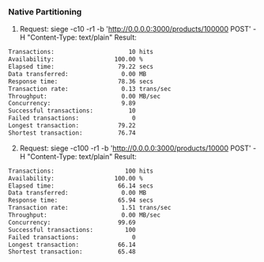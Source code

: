 ### Native Partitioning

1. Request: siege -c10 -r1 -b 'http://0.0.0.0:3000/products/100000 POST' -H "Content-Type: text/plain"
Result: 
```bash
Transactions:                     10 hits
Availability:                 100.00 %
Elapsed time:                  79.22 secs
Data transferred:               0.00 MB
Response time:                 78.36 secs
Transaction rate:               0.13 trans/sec
Throughput:                     0.00 MB/sec
Concurrency:                    9.89
Successful transactions:          10
Failed transactions:               0
Longest transaction:           79.22
Shortest transaction:          76.74
```
2. Request: siege -c100 -r1 -b 'http://0.0.0.0:3000/products/10000 POST' -H "Content-Type: text/plain"
Result:
```bash
Transactions:                    100 hits
Availability:                 100.00 %
Elapsed time:                  66.14 secs
Data transferred:               0.00 MB
Response time:                 65.94 secs
Transaction rate:               1.51 trans/sec
Throughput:                     0.00 MB/sec
Concurrency:                   99.69
Successful transactions:         100
Failed transactions:               0
Longest transaction:           66.14
Shortest transaction:          65.48
```
